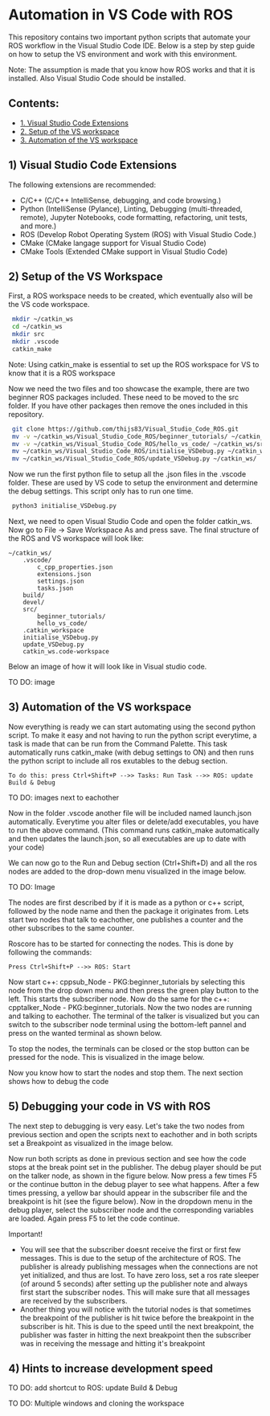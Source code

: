 # Automation in VS Code with ROS

This repository contains two important python scripts that automate your ROS workflow in the Visual Studio Code IDE. Below is a step by step guide on how to setup the VS environment and work with this environment. 

Note: The assumption is made that you know how ROS works and that it is installed. Also Visual Studio Code should be installed.


## Contents:
* [1. Visual Studio Code Extensions](#1-visual-studio-code-extensions)
* [2. Setup of the VS workspace](#2-setup-of-the-vs-workspace)
* [3. Automation of the VS workspace](#3-automation-of-the-vs-workspace)

## 1) Visual Studio Code Extensions

The following extensions are recommended:
- C/C++ (C/C++ IntelliSense, debugging, and code browsing.)
- Python (IntelliSense (Pylance), Linting, Debugging (multi-threaded, remote), Jupyter Notebooks, code formatting, refactoring, unit tests, and more.)
- ROS (Develop Robot Operating System (ROS) with Visual Studio Code.)
- CMake (CMake langage support for Visual Studio Code)
- CMake Tools (Extended CMake support in Visual Studio Code)

## 2) Setup of the VS Workspace

First, a ROS workspace needs to be created, which eventually also will be the VS code workspace.
```bash
 mkdir ~/catkin_ws
 cd ~/catkin_ws
 mkdir src
 mkdir .vscode
 catkin_make
```

Note: Using catkin_make is essential to set up the ROS workspace for VS to know that it is a ROS workspace

Now we need the two files and too showcase the example, there are two beginner ROS packages included. These need to be moved to the src folder. If you have other packages then remove the ones included in this repository.
```bash
 git clone https://github.com/thijs83/Visual_Studio_Code_ROS.git
 mv -v ~/catkin_ws/Visual_Studio_Code_ROS/beginner_tutorials/ ~/catkin_ws/src
 mv -v ~/catkin_ws/Visual_Studio_Code_ROS/hello_vs_code/ ~/catkin_ws/src
 mv ~/catkin_ws/Visual_Studio_Code_ROS/initialise_VSDebug.py ~/catkin_ws/
 mv ~/catkin_ws/Visual_Studio_Code_ROS/update_VSDebug.py ~/catkin_ws/
```

Now we run the first python file to setup all the .json files in the .vscode folder. These are used by VS code to setup the environment and determine the debug settings. This script only has to run one time.
```bash
 python3 initialise_VSDebug.py
```

Next, we need to open Visual Studio Code and open the folder catkin_ws. Now go to File -> Save Workspace As and press save. The final structure of the ROS and VS workspace will look like:
```
~/catkin_ws/
    .vscode/
        c_cpp_properties.json
        extensions.json
        settings.json
        tasks.json
    build/
    devel/
    src/
        beginner_tutorials/
        hello_vs_code/
    .catkin_workspace
    initialise_VSDebug.py
    update_VSDebug.py
    catkin_ws.code-workspace
```

Below an image of how it will look like in Visual studio code.

TO DO: image

## 3) Automation of the VS workspace

Now everything is ready we can start automating using the second python script. To make it easy and not having to run the python script everytime, a task is made that can be run from the Command Palette. This task automatically runs catkin_make (with debug settings to ON) and then runs the python script to include all ros exutables to the debug section.
```
To do this: press Ctrl+Shift+P -->> Tasks: Run Task -->> ROS: update Build & Debug
```

TO DO: images next to eachother


Now in the folder .vscode another file will be included named launch.json automatically. Everytime you alter files or delete/add executables, you have to run the above command. (This command runs catkin_make automatically and then updates the launch.json, so all executables are up to date with your code)

We can now go to the Run and Debug section (Ctrl+Shift+D) and all the ros nodes are added to the drop-down menu visualized in the image below. 

TO DO: Image

The nodes are first described by if it is made as a python or c++ script, followed by the node name and then the package it originates from.
Lets start two nodes that talk to eachother, one publishes a counter and the other subscribes to the same counter. 

Roscore has to be started for connecting the nodes. This is done by following the commands:
```
Press Ctrl+Shift+P -->> ROS: Start
```
Now start c++: cppsub_Node - PKG:beginner_tutorials by selecting this node from the drop down menu and then press the green play button to the left. This starts the subscriber node. Now do the same for the c++: cpptalker_Node - PKG:beginner_tutorials. Now the two nodes are running and talking to eachother. The terminal of the talker is visualized but you can switch to the subscriber node terminal using the bottom-left pannel and press on the wanted terminal as shown below.




To stop the nodes, the terminals can be closed or the stop button can be pressed for the node. This is visualized in the image below.



Now you know how to start the nodes and stop them. The next section shows how to debug the code

## 5) Debugging your code in VS with ROS

The next step to debugging is very easy. Let's take the two nodes from previous section and open the scripts next to eachother and in both scripts set a Breakpoint as visualized in the image below.


Now run both scripts as done in previous section and see how the code stops at the break point set in the publisher. The debug player should be put on the talker node, as shown in the figure below. Now press a few times F5 or the continue button in the debug player to see what happens. After a few times pressing, a yellow bar should appear in the subscriber file and the breakpoint is hit (see the figure below). Now in the dropdown menu in the debug player, select the subscriber node and the corresponding variables are loaded. Again press F5 to let the code continue. 

Important!
- You will see that the subscriber doesnt receive the first or first few messages. This is due to the setup of the architecture of ROS. The publisher is already publishing messages when the connections are not yet initialized, and thus are lost. To have zero loss, set a ros rate sleeper (of around 5 seconds) after setting up the publisher note and always first start the subscriber nodes. This will make sure that all messages are received by the subscribers. 
- Another thing you will notice with the tutorial nodes is that sometimes the breakpoint of the publisher is hit twice before the breakpoint in the subscriber is hit. This is due to the speed until the next breakpoint, the publisher was faster in hitting the next breakpoint then the subscriber was in receiving the message and hitting it's breakpoint

## 4) Hints to increase development speed

TO DO: add shortcut to ROS: update Build & Debug

TO DO: Multiple windows and cloning the workspace


